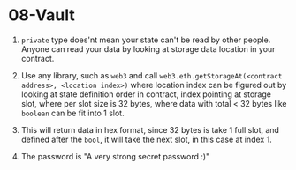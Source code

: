 # 08-Vault

1. `private` type does'nt mean your state can't be read by other people. Anyone can read your data by looking at storage data location in your contract.

2. Use any library, such as `web3` and call `web3.eth.getStorageAt(<contract address>, <location index>)` where location index can be figured out by looking at state definition order in contract, index pointing at storage slot, where per slot size is 32 bytes, where data with total < 32 bytes like `boolean` can be fit into 1 slot.

3. This will return data in hex format, since 32 bytes is take 1 full slot, and defined after the `bool`, it will take the next slot, in this case at index 1.

4. The password is "A very strong secret password :)"

